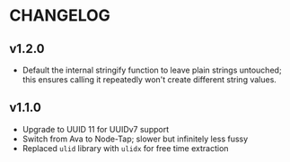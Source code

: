 # CHANGELOG

## v1.2.0

- Default the internal stringify function to leave plain strings untouched; this ensures calling it repeatedly won't create different string values.

## v1.1.0

- Upgrade to UUID 11 for UUIDv7 support
- Switch from Ava to Node-Tap; slower but infinitely less fussy
- Replaced `ulid` library with `ulidx` for free time extraction
